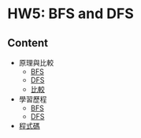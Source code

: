 # HW5: BFS and DFS
## Content
* 原理與比較
  * [BFS](https://github.com/HTY62006/MyLearningNote/blob/master/HW5/BFS%26DFS.md#bfs%E5%8E%9F%E7%90%86)
  * [DFS](https://github.com/HTY62006/MyLearningNote/blob/master/HW5/BFS%26DFS.md#dfs%E5%8E%9F%E7%90%86)
  * [比較](https://github.com/HTY62006/MyLearningNote/blob/master/HW5/BFS%26DFS.md#bfs%E5%92%8Cdfs%E6%AF%94%E8%BC%83)
* 學習歷程
  * [BFS](https://github.com/HTY62006/MyLearningNote/blob/master/HW5/BFS%26DFS.md#bfs-1)
  * [DFS](https://github.com/HTY62006/MyLearningNote/blob/master/HW5/BFS%26DFS.md#dfs-1)
* [程式碼](https://github.com/HTY62006/MyLearningNote/blob/master/HW5/BFS_06170232.py)
